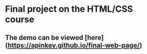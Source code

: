 # Final project on the HTML/CSS course
## The demo can be viewed [here] (https://apinkev.github.io/final-web-page/)
